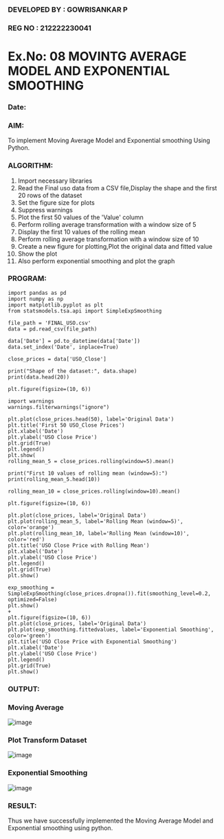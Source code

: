 ### DEVELOPED BY : GOWRISANKAR P 
### REG NO : 212222230041
# Ex.No: 08     MOVINTG AVERAGE MODEL AND EXPONENTIAL SMOOTHING
### Date: 


### AIM:
To implement Moving Average Model and Exponential smoothing Using Python.
### ALGORITHM:
1. Import necessary libraries
2. Read the Final uso data from a CSV file,Display the shape and the first 20 rows of
the dataset
3. Set the figure size for plots
4. Suppress warnings
5. Plot the first 50 values of the 'Value' column
6. Perform rolling average transformation with a window size of 5
7. Display the first 10 values of the rolling mean
8. Perform rolling average transformation with a window size of 10
9. Create a new figure for plotting,Plot the original data and fitted value
10. Show the plot
11. Also perform exponential smoothing and plot the graph
### PROGRAM:
```
import pandas as pd
import numpy as np
import matplotlib.pyplot as plt
from statsmodels.tsa.api import SimpleExpSmoothing

file_path = 'FINAL_USO.csv'
data = pd.read_csv(file_path)

data['Date'] = pd.to_datetime(data['Date'])
data.set_index('Date', inplace=True)

close_prices = data['USO_Close']

print("Shape of the dataset:", data.shape)
print(data.head(20))

plt.figure(figsize=(10, 6))

import warnings
warnings.filterwarnings("ignore")

plt.plot(close_prices.head(50), label='Original Data')
plt.title('First 50 USO_Close Prices')
plt.xlabel('Date')
plt.ylabel('USO Close Price')
plt.grid(True)
plt.legend()
plt.show(
rolling_mean_5 = close_prices.rolling(window=5).mean()

print("First 10 values of rolling mean (window=5):")
print(rolling_mean_5.head(10))

rolling_mean_10 = close_prices.rolling(window=10).mean()

plt.figure(figsize=(10, 6))

plt.plot(close_prices, label='Original Data')
plt.plot(rolling_mean_5, label='Rolling Mean (window=5)', color='orange')
plt.plot(rolling_mean_10, label='Rolling Mean (window=10)', color='red')
plt.title('USO Close Price with Rolling Mean')
plt.xlabel('Date')
plt.ylabel('USO Close Price')
plt.legend()
plt.grid(True)
plt.show()

exp_smoothing = SimpleExpSmoothing(close_prices.dropna()).fit(smoothing_level=0.2, optimized=False)
plt.show()
+
plt.figure(figsize=(10, 6))
plt.plot(close_prices, label='Original Data')
plt.plot(exp_smoothing.fittedvalues, label='Exponential Smoothing', color='green')
plt.title('USO Close Price with Exponential Smoothing')
plt.xlabel('Date')
plt.ylabel('USO Close Price')
plt.legend()
plt.grid(True)
plt.show()

```

### OUTPUT:

### Moving Average
![image](https://github.com/user-attachments/assets/e1558536-af0a-4fc3-84f7-495c39194ba2)

### Plot Transform Dataset
![image](https://github.com/user-attachments/assets/a2addd76-a413-4aa9-8bfb-c03da2acf1ee)

### Exponential Smoothing
![image](https://github.com/user-attachments/assets/1417efb2-51ce-4d3f-b5d5-2d34fe66370d)

### RESULT:
Thus we have successfully implemented the Moving Average Model and Exponential smoothing using python.

